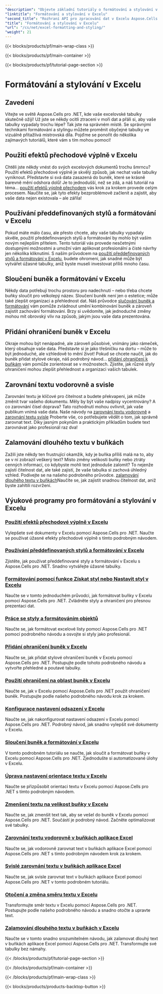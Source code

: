 ```yaml
---
"description": "Objevte základní tutoriály o formátování a stylování v Excelu v Aspose.Cells pro .NET. Posuňte své tabulky na vyšší úroveň s praktickými podrobnými návody."
"linktitle": "Formátování a stylování v Excelu"
"second_title": "Rozhraní API pro zpracování dat v Excelu Aspose.Cells v .NET"
"title": "Formátování a stylování v Excelu"
"url": "/cs/net/excel-formatting-and-styling/"
"weight": 21
---
```


{{< blocks/products/pf/main-wrap-class >}}

{{< blocks/products/pf/main-container >}}

{{< blocks/products/pf/tutorial-page-section >}}

# Formátování a stylování v Excelu

## Zavedení

Vítejte ve světě Aspose.Cells pro .NET, kde vaše excelovské tabulky skutečně ožijí! Už jste se někdy ocitli ztraceni v moři dat a přáli si, aby vaše tabulky vypadaly trochu lépe? Tak jste na správném místě. Se správnými technikami formátování a stylingu můžete proměnit obyčejné tabulky ve vizuálně přitažlivá mistrovská díla. Pojďme se ponořit do několika zajímavých tutoriálů, které vám s tím mohou pomoci!

## Použití efektů přechodové výplně v Excelu

Chtěli jste někdy vnést do svých excelových dokumentů trochu šmrncu? Použití efektů přechodové výplně je skvělý způsob, jak nechat vaše tabulky vyniknout. Představte si svá data zasazená do buněk, které se krásně barevně mění odshora dolů! Je to jednodušší, než se zdá, a náš tutoriál na téma... [použití efektů výplně přechodem](./applying-gradient-fill-effects/) vás krok za krokem provede celým procesem. Naučíte se, jak tyto efekty bezproblémově začlenit a zajistit, aby vaše data nejen existovala – ale zářila!

## Používání předdefinovaných stylů a formátování v Excelu

Pokud máte málo času, ale přesto chcete, aby vaše tabulky vypadaly skvěle, použití předdefinovaných stylů a formátování by mohlo být vaším novým nejlepším přítelem. Tento tutoriál vás provede nesčetnými dostupnými možnostmi a umožní vám aplikovat profesionální a čisté návrhy jen několika kliknutími. S naším průvodcem na [použití předdefinovaných stylů a formátování v Excelu](./using-excel-predefined-styles-and-formatting/), budete ohromeni, jak snadné může být vytvářet úžasné tabulky, aniž byste museli investovat příliš mnoho času.

## Sloučení buněk a formátování v Excelu

Někdy data potřebují trochu prostoru pro nadechnutí – nebo třeba chcete buňky sloučit pro velkolepý název. Sloučení buněk není jen o estetice; může také zlepšit organizaci a přehlednost dat. Náš průvodce [slučování buněk a formátování](./merging-cells-and-formatting/) vám pomůže zvládnout umění kombinování buněk a zároveň zajistit zachování formátování. Brzy si uvědomíte, jak jednoduché změny mohou mít obrovský vliv na způsob, jakým jsou vaše data prezentována. 

## Přidání ohraničení buněk v Excelu

Okraje mohou být nenápadné, ale zároveň působivé, vnímány jako rámeček, který obsahuje vaše data. Představte si je jako třešničku na dortu – může to být jednoduché, ale vzhledově to mění život! Pokud se chcete naučit, jak do buněk přidat stylové okraje, náš podrobný návod… [přidání ohraničení k buňkám](./adding-borders-to-cells/) vám pomůže zorientovat se v možnostech. Zjistíte, jak různé styly ohraničení mohou zlepšit přehlednost a organizaci vašich tabulek.

## Zarovnání textu vodorovně a svisle

Zarovnání textu je klíčové pro čitelnost a budete překvapeni, jak může změnit tvar vašeho dokumentu. Měly by být vaše nadpisy vycentrovány? A co zarovnání čísel doprava? Tato rozhodnutí mohou ovlivnit, jak vaše publikum vnímá vaše data. Naše návody na [zarovnání textu vodorovně](./aligning-text-horizontally/) a [zarovnání textu svisle](./aligning-text-vertically/) Proberte vše, co potřebujete vědět o tom, jak správně zarovnat text. Díky jasným pokynům a praktickým příkladům budete text zarovnávat jako profesionál raz dva!

## Zalamování dlouhého textu v buňkách

Zažili jste někdy ten frustrující okamžik, kdy je buňka příliš malá na to, aby se v ní zobrazil veškerý text? Místo změny velikosti buňky nebo ztráty cenných informací, co kdybyste mohli text jednoduše zalomit? To nejenže zajistí čitelnost dat, ale také zajistí, že vaše tabulka si zachová úhledný vzhled. Podívejte se na našeho podrobného průvodce. [zalamování dlouhého textu v buňkách](./wrapping-long-text-within-cells/)Naučíte se, jak zajistit snadnou čitelnost dat, aniž byste zahltili rozvržení.

## Výukové programy pro formátování a stylování v Excelu
### [Použití efektů přechodové výplně v Excelu](./applying-gradient-fill-effects/)
Vylepšete své dokumenty v Excelu pomocí Aspose.Cells pro .NET. Naučte se používat úžasné efekty přechodové výplně s tímto podrobným návodem.
### [Používání předdefinovaných stylů a formátování v Excelu](./using-excel-predefined-styles-and-formatting/)
Zjistěte, jak používat předdefinované styly a formátování v Excelu s Aspose.Cells pro .NET. Snadno vytvářejte úžasné tabulky.
### [Formátování pomocí funkce Získat styl nebo Nastavit styl v Excelu](./formatting-with-get-style-or-set-style/)
Naučte se v tomto jednoduchém průvodci, jak formátovat buňky v Excelu pomocí Aspose.Cells pro .NET. Zvládněte styly a ohraničení pro přesnou prezentaci dat.
### [Práce se styly a formátováním objektů](./working-with-styles-and-formatting-objects/)
Naučte se, jak formátovat excelové listy pomocí Aspose.Cells pro .NET pomocí podrobného návodu a osvojte si styly jako profesionál.
### [Přidání ohraničení buněk v Excelu](./adding-borders-to-cells/)
Naučte se, jak přidat stylové ohraničení buněk v Excelu pomocí Aspose.Cells pro .NET. Postupujte podle tohoto podrobného návodu a vytvořte přehledné a poutavé tabulky.
### [Použití ohraničení na oblast buněk v Excelu](./applying-borders-to-range-of-cells/)
Naučte se, jak v Excelu pomocí Aspose.Cells pro .NET použít ohraničení buněk. Postupujte podle našeho podrobného návodu krok za krokem.
### [Konfigurace nastavení odsazení v Excelu](./configuring-indentation-settings/)
Naučte se, jak nakonfigurovat nastavení odsazení v Excelu pomocí Aspose.Cells pro .NET. Podrobný návod, jak snadno vylepšit své dokumenty v Excelu.
### [Sloučení buněk a formátování v Excelu](./merging-cells-and-formatting/)
V tomto podrobném tutoriálu se naučte, jak sloučit a formátovat buňky v Excelu pomocí Aspose.Cells pro .NET. Zjednodušte si automatizované úlohy v Excelu.
### [Úprava nastavení orientace textu v Excelu](./customizing-orientation-settings-for-text/)
Naučte se přizpůsobit orientaci textu v Excelu pomocí Aspose.Cells pro .NET s tímto podrobným návodem.
### [Zmenšení textu na velikost buňky v Excelu](./shrinking-text-to-fit-cell-size/)
Naučte se, jak zmenšit text tak, aby se vešel do buněk v Excelu pomocí Aspose.Cells pro .NET. Součástí je podrobný návod. Začněte optimalizovat své tabulky.
### [Zarovnání textu vodorovně v buňkách aplikace Excel](./aligning-text-horizontally/)
Naučte se, jak vodorovně zarovnat text v buňkách aplikace Excel pomocí Aspose.Cells pro .NET s tímto podrobným návodem krok za krokem.
### [Svislé zarovnání textu v buňkách aplikace Excel](./aligning-text-vertically/)
Naučte se, jak svisle zarovnat text v buňkách aplikace Excel pomocí Aspose.Cells pro .NET v tomto podrobném tutoriálu.
### [Otočení a změna směru textu v Excelu](./rotating-and-changing-text-direction/)
Transformujte směr textu v Excelu pomocí Aspose.Cells pro .NET. Postupujte podle našeho podrobného návodu a snadno otočte a upravte text.
### [Zalamování dlouhého textu v buňkách v Excelu](./wrapping-long-text-within-cells/)
Naučte se v tomto snadno srozumitelném návodu, jak zalamovat dlouhý text v buňkách aplikace Excel pomocí Aspose.Cells pro .NET. Transformujte své tabulky bez námahy.

{{< /blocks/products/pf/tutorial-page-section >}}

{{< /blocks/products/pf/main-container >}}

{{< /blocks/products/pf/main-wrap-class >}}

{{< blocks/products/products-backtop-button >}}